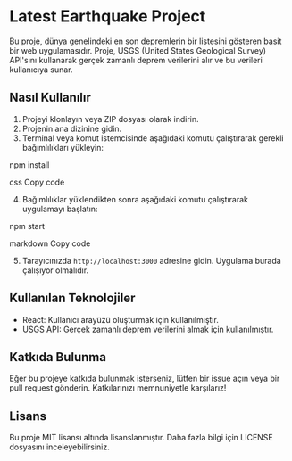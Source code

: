 # Latest Earthquake Project

Bu proje, dünya genelindeki en son depremlerin bir listesini gösteren basit bir web uygulamasıdır. Proje, USGS (United States Geological Survey) API'sını kullanarak gerçek zamanlı deprem verilerini alır ve bu verileri kullanıcıya sunar.

## Nasıl Kullanılır

1. Projeyi klonlayın veya ZIP dosyası olarak indirin.
2. Projenin ana dizinine gidin.
3. Terminal veya komut istemcisinde aşağıdaki komutu çalıştırarak gerekli bağımlılıkları yükleyin:

npm install

css
Copy code

4. Bağımlılıklar yüklendikten sonra aşağıdaki komutu çalıştırarak uygulamayı başlatın:

npm start

markdown
Copy code

5. Tarayıcınızda `http://localhost:3000` adresine gidin. Uygulama burada çalışıyor olmalıdır.

## Kullanılan Teknolojiler

- React: Kullanıcı arayüzü oluşturmak için kullanılmıştır.
- USGS API: Gerçek zamanlı deprem verilerini almak için kullanılmıştır.

## Katkıda Bulunma

Eğer bu projeye katkıda bulunmak isterseniz, lütfen bir issue açın veya bir pull request gönderin. Katkılarınızı memnuniyetle karşılarız!

## Lisans

Bu proje MIT lisansı altında lisanslanmıştır. Daha fazla bilgi için LICENSE dosyasını inceleyebilirsiniz.